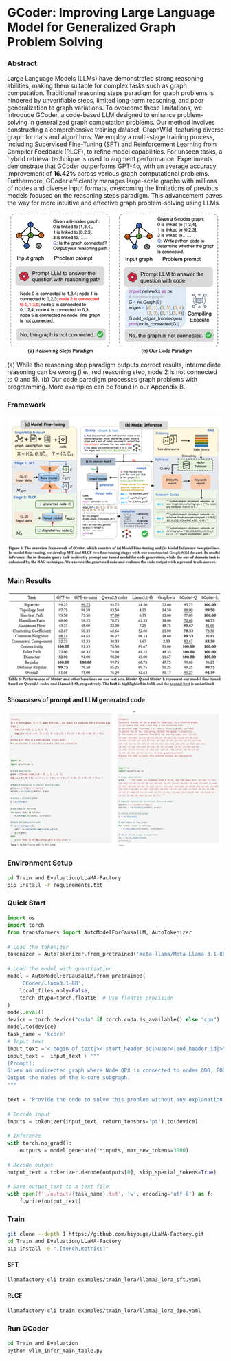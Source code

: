 # GCoder: Improving Large Language Model for Generalized Graph Problem Solving
### Abstract
Large Language Models (LLMs) have demonstrated strong reasoning abilities, making them suitable for complex tasks such as graph computation. Traditional reasoning steps paradigm for graph problems is hindered by unverifiable steps, limited long-term reasoning, and poor generalization to graph variations. To overcome these limitations, we introduce GCoder, a code-based LLM designed to enhance problem-solving in generalized graph computation problems. Our method involves constructing a comprehensive training dataset, GraphWild, featuring diverse graph formats and algorithms. We employ a multi-stage training process, including Supervised Fine-Tuning (SFT) and Reinforcement Learning from Compiler Feedback (RLCF), to refine model capabilities. For unseen tasks, a hybrid retrieval technique is used to augment performance. Experiments demonstrate that GCoder outperforms GPT-4o, with an average accuracy improvement of **16.42\%** across various graph computational problems. Furthermore, GCoder efficiently manages large-scale graphs with millions of nodes and diverse input formats, overcoming the limitations of previous models focused on the reasoning steps paradigm. This advancement paves the way for more intuitive and effective graph problem-solving using LLMs.

<p align="center">
<img src="./figures/intro_demo.png" alt="" align=center />
</p>

(a) While the reasoning step paradigm outputs correct results, intermediate reasoning can be wrong (i.e., red reasoning step, node 2 is not connected to 0 and 5). (b) Our code paradigm processes graph problems with programming. More examples can be found in our Appendix B.


### Framework

<p align="center">
<img src="./figures/framework.png" alt="" align=center />
</p>

### Main Results

<p align="center">
<img src="./figures/main_results.png" alt="" align=center />
</p>


#### Showcases of prompt and LLM generated code
<div style="display: flex; justify-content: space-between;">
  <img src="./figures/showcase1.png" alt="Image 1" style="width: 50%;">
  <img src="./figures/showcase2.png" alt="Image 2" style="width: 50%;">
</div>

### Environment Setup
```bash
cd Train and Evaluation/LLaMA-Factory
pip install -r requirements.txt
```

### Quick Start
```python
import os
import torch
from transformers import AutoModelForCausalLM, AutoTokenizer

# Load the tokenizer
tokenizer = AutoTokenizer.from_pretrained('meta-llama/Meta-Llama-3.1-8B-Instruct')

# Load the model with quantization
model = AutoModelForCausalLM.from_pretrained(
    'GCoder/Llama3.1-8B',
    local_files_only=False,
    torch_dtype=torch.float16  # Use float16 precision
)
model.eval()
device = torch.device("cuda" if torch.cuda.is_available() else "cpu")
model.to(device)
task_name = 'kcore'
# Input text
input_text ='<|begin_of_text|><|start_header_id|>user<|end_header_id|>\n\n'
input_text =  input_text + """
[Prompt]: 
Given an undirected graph where Node QPX is connected to nodes QDB, FOQ, BHA, EJG, EBX, SVP, LJJ, MZJ, EZR; Node QDB is connected to nodes FOQ, EJG, AAL, EBX, SVP, LJJ, EZR, QPX; Node FOQ is connected to nodes BHA, EJG, EBX, LJJ; Node BHA is connected to nodes EJG, SVP, MZJ, QPX, FOQ; Node EJG is connected to nodes AAL, EBX, EZR, QPX, QDB, WSE; Node EBX is connected to nodes LJJ, EZR, BHA, EJG; Node SVP is connected to nodes MZJ, QDB, EJG, AAL; Node LJJ is connected to nodes EJG, SVP; Node MZJ is connected to nodes QDB, WSE, BHA, AAL, EBX, SVP; Node EZR is connected to nodes QDB, EJG, AAL, SVP, TGJ; Node AAL is connected to nodes SVP, LJJ, MZJ, EZR, QPX, FOQ, WSE, EJG; Node WSE is connected to nodes EJG, AAL, TGJ, QPX, FOQ; Node TGJ is connected to nodes LJJ, EZR, BHA, EJG, SVP. The task is to find the k-core of this graph, k=3.
Output the nodes of the k-core subgraph.
"""

text = "Provide the code to solve this problem without any explanation."

# Encode input
inputs = tokenizer(input_text, return_tensors='pt').to(device)

# Inference
with torch.no_grad():
    outputs = model.generate(**inputs, max_new_tokens=3000)

# Decode output
output_text = tokenizer.decode(outputs[0], skip_special_tokens=True)

# Save output_text to a text file
with open(f'./output/{task_name}.txt', 'w', encoding='utf-8') as f:
    f.write(output_text)
```

### Train
```bash
git clone --depth 1 https://github.com/hiyouga/LLaMA-Factory.git
cd Train and Evaluation/LLaMA-Factory
pip install -e ".[torch,metrics]"
```

#### SFT
```bash
llamafactory-cli train examples/train_lora/llama3_lora_sft.yaml
```

#### RLCF
```bash
llamafactory-cli train examples/train_lora/llama3_lora_dpo.yaml
```


### Run GCoder
```bash
cd Train and Evaluation
python vllm_infer_main_table.py
```



